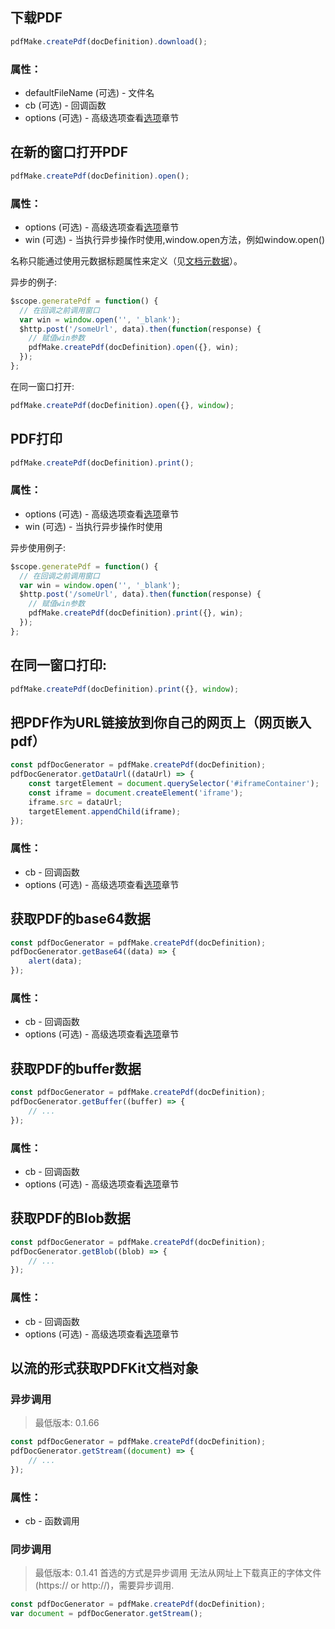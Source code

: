 ## 下载PDF
```javascript
pdfMake.createPdf(docDefinition).download();
```
### 属性：

- defaultFileName (可选) - 文件名
- cb (可选) - 回调函数
- options (可选) - 高级选项查看[选项](/Options)章节

## 在新的窗口打开PDF

```javascript
pdfMake.createPdf(docDefinition).open();
```
### 属性：

- options (可选) - 高级选项查看[选项](/Options)章节
- win (可选) - 当执行异步操作时使用,window.open方法，例如window.open()


名称只能通过使用元数据标题属性来定义（见[文档元数据](Document-definition-object/Document_Metadata)）。

异步的例子:

```javascript
$scope.generatePdf = function() {
  // 在回调之前调用窗口
  var win = window.open('', '_blank');
  $http.post('/someUrl', data).then(function(response) {
    // 赋值win参数
    pdfMake.createPdf(docDefinition).open({}, win);
  });
};
```

在同一窗口打开:

```javascript
pdfMake.createPdf(docDefinition).open({}, window);
```

## PDF打印 

```javascript
pdfMake.createPdf(docDefinition).print();
```
### 属性：

- options (可选) - 高级选项查看[选项](/Options)章节
- win (可选) - 当执行异步操作时使用

异步使用例子:

```javascript
$scope.generatePdf = function() {
  // 在回调之前调用窗口
  var win = window.open('', '_blank');
  $http.post('/someUrl', data).then(function(response) {
    // 赋值win参数
    pdfMake.createPdf(docDefinition).print({}, win);
  });
};
```

## 在同一窗口打印:

```javascript
pdfMake.createPdf(docDefinition).print({}, window);
```

## 把PDF作为URL链接放到你自己的网页上（网页嵌入pdf）

```javascript
const pdfDocGenerator = pdfMake.createPdf(docDefinition);
pdfDocGenerator.getDataUrl((dataUrl) => {
	const targetElement = document.querySelector('#iframeContainer');
	const iframe = document.createElement('iframe');
	iframe.src = dataUrl;
	targetElement.appendChild(iframe);
});
```
### 属性：

- cb - 回调函数
- options (可选) - 高级选项查看[选项](/Options)章节

## 获取PDF的base64数据 

```javascript
const pdfDocGenerator = pdfMake.createPdf(docDefinition);
pdfDocGenerator.getBase64((data) => {
	alert(data);
});
```
### 属性：

- cb - 回调函数
- options (可选) - 高级选项查看[选项](/Options)章节

## 获取PDF的buffer数据 

```javascript
const pdfDocGenerator = pdfMake.createPdf(docDefinition);
pdfDocGenerator.getBuffer((buffer) => {
	// ...
});
```
### 属性：

- cb - 回调函数
- options (可选) - 高级选项查看[选项](/Options)章节

## 获取PDF的Blob数据 

```javascript
const pdfDocGenerator = pdfMake.createPdf(docDefinition);
pdfDocGenerator.getBlob((blob) => {
	// ...
});
```
### 属性：

- cb - 回调函数
- options (可选) - 高级选项查看[选项](/Options)章节

## 以流的形式获取PDFKit文档对象

### 异步调用
>最低版本: 0.1.66
```javascript
const pdfDocGenerator = pdfMake.createPdf(docDefinition);
pdfDocGenerator.getStream((document) => {
	// ...
});
```
### 属性：

- cb - 函数调用
### 同步调用 
>最低版本: 0.1.41
>首选的方式是异步调用
>无法从网址上下载真正的字体文件 (https:// or http://)，需要异步调用.
```javascript
const pdfDocGenerator = pdfMake.createPdf(docDefinition);
var document = pdfDocGenerator.getStream();
```